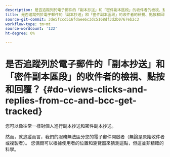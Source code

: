 ```yaml
---
description: 是否追蹤列於電子郵件的「副本抄送」和「密件副本區段」的收件者的檢視、點按和回覆？ - Marketo檔案 — 產品檔案
title: 是否追蹤列於電子郵件的「副本抄送」和「密件副本區段」的收件者的檢視、點按和回覆？
source-git-commit: 3de5fccd516fdaee6c3dc5168df3d2b0767eb2c3
workflow-type: tm+mt
source-wordcount: '122'
ht-degree: 0%

---
```


# 是否追蹤列於電子郵件的「副本抄送」和「密件副本區段」的收件者的檢視、點按和回覆？ {#do-views-clicks-and-replies-from-cc-and-bcc-get-tracked}

您可以像往常一樣對個人進行副本抄送和密件副本抄送。

然而，就追蹤而言，我們的服務無法區分您的電子郵件開啟者（無論是原始收件者或複製者）。 您偶爾可以根據使用者的位置和瀏覽器來猜測這點，但這並非精確的科學。
